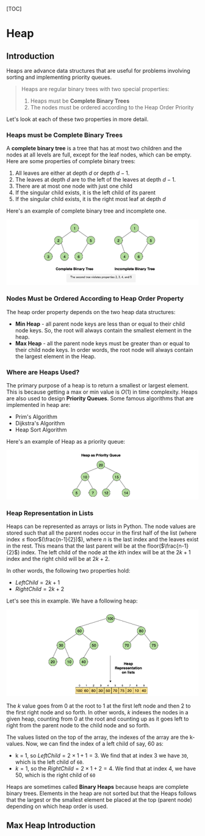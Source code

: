 [TOC]



# Heap

## Introduction

Heaps are advance data structures that are useful for problems involving sorting and implementing priority queues. 

>   Heaps are regular binary trees with two special properties: 
>
>   1.  Heaps must be **Complete Binary Trees**
>   2.  The nodes must be ordered according to the Heap Order Priority

Let's look at each of these two properties in more detail. 

### Heaps must be Complete Binary Trees

A **complete binary tree** is a tree that has at most two children and the nodes at all levels are full, except for the leaf nodes, which can be empty. Here are some properties of complete binary trees: 

1.  All leaves are either at depth $d$ or depth $d-1$. 
2.  The leaves at depth $d$ are to the left of the leaves at depth $d-1$. 
3.  There are at most one node with just one child
4.  If the singular child exists, it is the left child of its parent
5.  If the singular child exists, it is the right most leaf at depth $d$

Here's an example of complete binary tree and incomplete one. 

![image-20201221094645631](Heap_Notes.assets/image-20201221094645631.png)

### Nodes Must be Ordered According to Heap Order Property

The heap order property depends on the two heap data structures: 

*   **Min Heap** - all parent node keys are less than or equal to their child node keys. So, the root will always contain the smallest element in the heap.  
*   **Max Heap** - all the parent node keys must be greater than or equal to their child node keys. In order words, the root node will always contain the largest element in the Heap. 

### Where are Heaps Used? 

The primary purpose of a heap is to return a smallest or largest element. This is because getting a max or min value is $O(1)$ in time complexity. Heaps are also used to design **Priority Queues**. Some famous algorithms that are implemented in heap are: 

*   Prim's Algorithm
*   Dijkstra's Algorithm
*   Heap Sort Algorithm

Here's an example of Heap as a priority queue: 

![image-20201221095112410](Heap_Notes.assets/image-20201221095112410.png)

### Heap Representation in Lists

Heaps can be represented as arrays or lists in Python. The node values are stored such that all the parent nodes occur in the first half of the list (where index $\leq$ floor$(\frac{n-1}{2})$), where $n$ is the last index and the leaves exist in the rest. This means that the last parent will be at the floor($\frac{n-1}{2}$) index. The left child of the node at the $k$th index will be at the $2k + 1$ index and the right child will be at $2k+2$. 

In other words, the following two properties hold: 

*   $LeftChild = 2k + 1$
*   $RightChild = 2k + 2$

Let's see this in example. We have a following heap: 

<img src="Heap_Notes.assets/image-20201221100352465.png" alt="image-20201221100352465" style="zoom:67%;" />

The $k$ value goes from $0$ at the root to $1$ at the first left node and then $2$ to the first right node and so forth. In other words, $k$ indexes the nodes in a given heap, counting from $0$ at the root and counting up as it goes left to right from the parent node to the child node and so forth. 

The values listed on the top of the array, the indexes of the array are the k-values. Now, we can find the index of a left child of say, 60 as: 

*   k = 1, so $LeftChild = 2 \times 1 + 1 = 3$. We find that at index 3 we have `30`, which is the left child of `60`. 
*   $k = 1$, so the $RightChild = 2 \times 1 + 2 = 4$. We find that at index 4, we have 50, which is the right child of `60`

Heaps are sometimes called **Binary Heaps** because heaps are complete binary trees. Elements in the heap are not sorted but that the Heaps follows that the largest or the smallest element be placed at the top (parent node) depending on which heap order is used. 

## Max Heap Introduction



